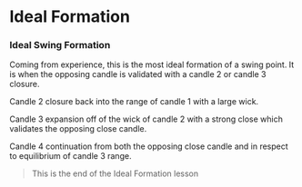 # Ideal Formation

### **Ideal Swing Formation**

Coming from experience, this is the most ideal formation of a swing point. It is when the opposing candle is validated with a candle 2 or candle 3 closure.

Candle 2 closure back into the range of candle 1 with a large wick.

[](.images/e99d1fcc-61be-466e-8e0d-7be15d943600.png)

Candle 3 expansion off of the wick of candle 2 with a strong close which validates the opposing close candle.

[](.images/082bbd7d-4cb1-4b9e-6349-ac9ba1833a00.png)

Candle 4 continuation from both the opposing close candle and in respect to equilibrium of candle 3 range.

[](.images/d27b2deb-745b-4108-5e75-b7b1f216c900.png)

> This is the end of the Ideal Formation lesson
>